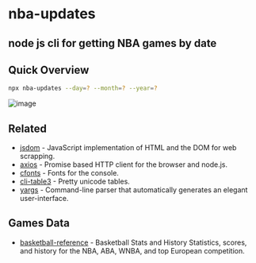 # nba-updates
## node js cli for getting NBA games by date


## Quick Overview

```sh
npx nba-updates --day=? --month=? --year=?

```


![image](https://user-images.githubusercontent.com/50266679/177042448-581fef48-fc2f-479f-a061-7cb8d4efbb6c.png)


## Related

- [jsdom](https://github.com/tmpvar/jsdom) - JavaScript implementation of HTML and the DOM for web scrapping.
- [axios](https://www.npmjs.com/package/axios) - Promise based HTTP client for the browser and node.js.
- [cfonts](https://github.com/dominikwilkowski/cfonts) - Fonts for the console.
- [cli-table3](https://github.com/cli-table/cli-table3) - Pretty unicode tables.
- [yargs](https://github.com/yargs/yargs) - Command-line parser that automatically generates an elegant user-interface.


## Games Data

- [basketball-reference](https://www.basketball-reference.com/) - Basketball Stats and History Statistics, scores, and history for the NBA, ABA, WNBA, and top European competition.
